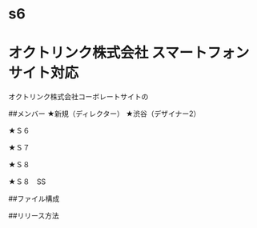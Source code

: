 # s6
# オクトリンク株式会社 スマートフォンサイト対応
オクトリンク株式会社コーボレートサイトの


##メンバー
★新規（ディレクター）
★渋谷（デザイナー2）

★Ｓ６

★Ｓ７

★Ｓ８


★Ｓ８　SS


##ファイル構成


##リリース方法


